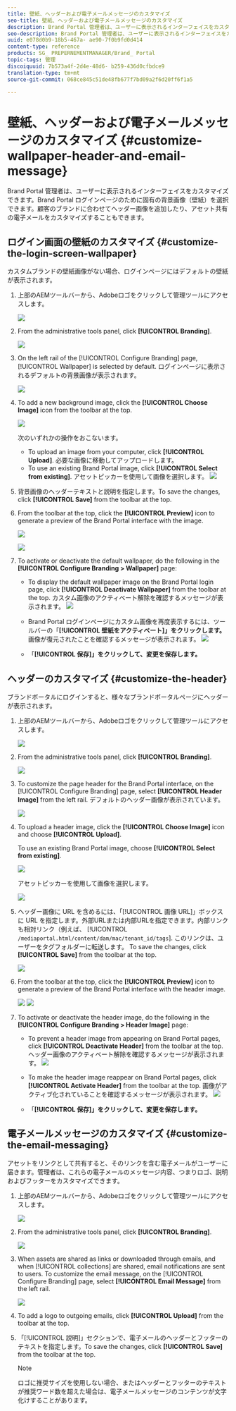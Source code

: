 ```yaml
---
title: 壁紙、ヘッダーおよび電子メールメッセージのカスタマイズ
seo-title: 壁紙、ヘッダーおよび電子メールメッセージのカスタマイズ
description: Brand Portal 管理者は、ユーザーに表示されるインターフェイスをカスタマイズできます。Brand Portal ログインページのために固有の背景画像（壁紙）を選択できます。顧客のブランドに合わせてヘッダー画像を追加したり、アセット共有の電子メールをカスタマイズすることもできます。
seo-description: Brand Portal 管理者は、ユーザーに表示されるインターフェイスをカスタマイズできます。Brand Portal ログインページのために固有の背景画像（壁紙）を選択できます。顧客のブランドに合わせてヘッダー画像を追加したり、アセット共有の電子メールをカスタマイズすることもできます。
uuid: e078d0b9-18b5-467a- ae90-7f0b9fd0d414
content-type: reference
products: SG_ PREPERNEMENTMANAGER/Brand_ Portal
topic-tags: 管理
discoiquuid: 7b573a4f-2d4e-48d6- b259-436d0cfbdce9
translation-type: tm+mt
source-git-commit: 068ce845c51de48fb677f7bd09a2f6d20ff6f1a5

---
```



# 壁紙、ヘッダーおよび電子メールメッセージのカスタマイズ {#customize-wallpaper-header-and-email-message}

Brand Portal 管理者は、ユーザーに表示されるインターフェイスをカスタマイズできます。Brand Portal ログインページのために固有の背景画像（壁紙）を選択できます。顧客のブランドに合わせてヘッダー画像を追加したり、アセット共有の電子メールをカスタマイズすることもできます。

## ログイン画面の壁紙のカスタマイズ {#customize-the-login-screen-wallpaper}

カスタムブランドの壁紙画像がない場合、ログインページにはデフォルトの壁紙が表示されます。

1. 上部のAEMツールバーから、Adobeロゴをクリックして管理ツールにアクセスします。

   ![](assets/aemlogo.png)

2. From the administrative tools panel, click **[!UICONTROL Branding]**.


   ![](assets/admin-tools-panel-10.png)

3. On the left rail of the [!UICONTROL Configure Branding] page, [!UICONTROL Wallpaper] is selected by default. ログインページに表示されるデフォルトの背景画像が表示されます。

   ![](assets/default_wallpaper.png)

4. To add a new background image, click the **[!UICONTROL Choose Image]** icon from the toolbar at the top.

   ![](assets/choose_wallpaperimage.png)

   次のいずれかの操作をおこないます。

   * To upload an image from your computer, click **[!UICONTROL Upload]**. 必要な画像に移動してアップロードします。
   * To use an existing Brand Portal image, click **[!UICONTROL Select from existing]**. アセットピッカーを使用して画像を選択します。
   ![](assets/asset-picker.png)

5. 背景画像のヘッダーテキストと説明を指定します。To save the changes, click **[!UICONTROL Save]** from the toolbar at the top.

6. From the toolbar at the top, click the **[!UICONTROL Preview]** icon to generate a preview of the Brand Portal interface with the image.

   ![](assets/chlimage_1.png)

   ![](assets/custom-wallpaper-preview.png)

7. To activate or deactivate the default wallpaper, do the following in the **[!UICONTROL Configure Branding &gt; Wallpaper]** page:

   * To display the default wallpaper image on the Brand Portal login page, click **[!UICONTROL Deactivate Wallpaper]** from the toolbar at the top. カスタム画像のアクティベート解除を確認するメッセージが表示されます。
   ![](assets/chlimage_1-1.png)

   * Brand Portal ログインページにカスタム画像を再度表示するには、ツールバーの「**[!UICONTROL 壁紙をアクティベート]」をクリックします。**&#x200B;画像が復元されたことを確認するメッセージが表示されます。
   ![](assets/chlimage_1-2.png)

   * 「**[!UICONTROL 保存]」をクリックして、変更を保存します。**



## ヘッダーのカスタマイズ {#customize-the-header}

ブランドポータルにログインすると、様々なブランドポータルページにヘッダーが表示されます。

1. 上部のAEMツールバーから、Adobeロゴをクリックして管理ツールにアクセスします。

   ![](assets/aemlogo.png)

2. From the administrative tools panel, click **[!UICONTROL Branding]**.

   ![](assets/admin-tools-panel-11.png)

3. To customize the page header for the Brand Portal interface, on the [!UICONTROL Configure Branding] page, select **[!UICONTROL Header Image]** from the left rail. デフォルトのヘッダー画像が表示されています。

   ![](assets/default-header.png)

4. To upload a header image, click the **[!UICONTROL Choose Image]** icon and choose **[!UICONTROL Upload]**.

   To use an existing  Brand Portal image, choose **[!UICONTROL Select from existing]**.

   ![](assets/choose_wallpaperimage-1.png)

   アセットピッカーを使用して画像を選択します。

   ![](assets/asset-picker-header.png)

5. ヘッダー画像に URL を含めるには、「[!UICONTROL 画像 URL]」ボックスに URL を指定します。外部URLまたは内部URLを指定できます。内部リンクも相対リンク（例えば、
   [!UICONTROL `/mediaportal.html/content/dam/mac/tenant_id/tags`].
このリンクは、ユーザーをタグフォルダーに転送します。
To save the changes, click **[!UICONTROL Save]** from the toolbar at the top.

   ![](assets/configure_brandingheaderimageurl.png)

6. From the toolbar at the top, click the **[!UICONTROL Preview]** icon to generate a preview of the  Brand Portal interface with the header image.

   ![](assets/chlimage_1-3.png)
   ![](assets/custom_header_preview.png)

7. To activate or deactivate the header image, do the following in the **[!UICONTROL Configure Branding &gt; Header Image]** page:

   * To prevent a header image from appearing on  Brand Portal pages, click **[!UICONTROL Deactivate Header]** from the toolbar at the top. ヘッダー画像のアクティベート解除を確認するメッセージが表示されます。
   ![](assets/chlimage_1-4.png)

   * To make the header image reappear on  Brand Portal pages, click **[!UICONTROL Activate Header]** from the toolbar at the top. 画像がアクティブ化されていることを確認するメッセージが表示されます。
   ![](assets/chlimage_1-5.png)

   * 「**[!UICONTROL 保存]」をクリックして、変更を保存します。**



## 電子メールメッセージのカスタマイズ {#customize-the-email-messaging}

アセットをリンクとして共有すると、そのリンクを含む電子メールがユーザーに届きます。管理者は、これらの電子メールのメッセージ内容、つまりロゴ、説明およびフッターをカスタマイズできます。

1. 上部のAEMツールバーから、Adobeロゴをクリックして管理ツールにアクセスします。

   ![](assets/aemlogo.png)

2. From the administrative tools panel, click **[!UICONTROL Branding]**.

   ![](assets/admin-tools-panel-12.png)

3. When assets are shared as links or downloaded through emails, and when  [!UICONTROL collections] are shared, email notifications are sent to users. To customize the email message, on the [!UICONTROL Configure Branding] page, select **[!UICONTROL Email Message]** from the left rail.

   ![](assets/configure-branding-page-email.png)

4. To add a logo to outgoing emails, click **[!UICONTROL Upload]** from the toolbar at the top.

5. 「[!UICONTROL 説明]」セクションで、電子メールのヘッダーとフッターのテキストを指定します。To save the changes, click **[!UICONTROL Save]** from the toolbar at the top.

   >[!NOTE]
   >
   >ロゴに推奨サイズを使用しない場合、またはヘッダーとフッターのテキストが推奨ワード数を超えた場合は、電子メールメッセージのコンテンツが文字化けすることがあります。
